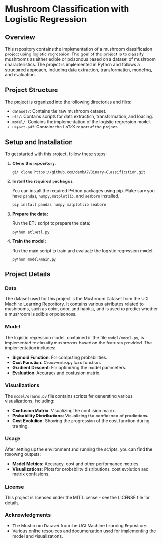 # Mushroom Classification with Logistic Regression

## Overview

This repository contains the implementation of a mushroom classification project using logistic regression. The goal of the project is to classify mushrooms as either edible or poisonous based on a dataset of mushroom characteristics. The project is implemented in Python and follows a structured approach, including data extraction, transformation, modeling, and evaluation.

## Project Structure

The project is organized into the following directories and files:

-   `dataset/`: Contains the raw mushroom dataset.
-   `etl/`: Contains scripts for data extraction, transformation, and loading.
-   `model/`: Contains the implementation of the logistic regression model.
-   `Report.pdf`: Contains the LaTeX report of the project.

## Setup and Installation

To get started with this project, follow these steps:

1.  **Clone the repository:**

    `git clone https://github.com/dembA7/Binary-Classification.git`

2.  **Install the required packages:**

    You can install the required Python packages using pip. Make sure you have `pandas`, `numpy`, `matplotlib`, and `seaborn` installed.

    `pip install pandas numpy matplotlib seaborn`

3.  **Prepare the data:**

    Run the ETL script to prepare the data:

    `python etl/etl.py`

4.  **Train the model:**

    Run the main script to train and evaluate the logistic regression model:

    `python model/main.py`

## Project Details

### Data

The dataset used for this project is the Mushroom Dataset from the UCI Machine Learning Repository. It contains various attributes related to mushrooms, such as color, odor, and habitat, and is used to predict whether a mushroom is edible or poisonous.

### Model

The logistic regression model, contained in the file `model/model.py`, is implemented to classify mushrooms based on the features provided. The implementation includes:

-   **Sigmoid Function**: For computing probabilities.
-   **Cost Function**: Cross-entropy loss function.
-   **Gradient Descent**: For optimizing the model parameters.
-   **Evaluation**: Accuracy and confusion matrix.

### Visualizations

The `model/graphs.py` file contains scripts for generating various visualizations, including:

-   **Confusion Matrix**: Visualizing the confusion matrix.
-   **Probability Distributions**: Visualizing the confidence of predictions.
-   **Cost Evolution**: Showing the progression of the cost function during training.

### Usage

After setting up the environment and running the scripts, you can find the following outputs:

-   **Model Metrics**: Accuracy, cost and other performance metrics.
-   **Visualizations**: Plots for probability distributions, cost evolution and matrix confusions.

### License

This project is licensed under the MIT License - see the LICENSE file for details.

### Acknowledgments

-   The Mushroom Dataset from the UCI Machine Learning Repository.
-   Various online resources and documentation used for implementing the model and visualizations.